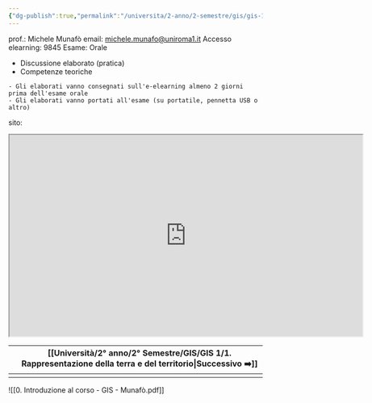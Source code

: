 ```yaml
---
{"dg-publish":true,"permalink":"/universita/2-anno/2-semestre/gis/gis-1/0-introduzione/"}
---
```



prof.: Michele Munafò
email: michele.munafo@uniroma1.it
Accesso elearning: 9845
Esame: Orale
- Discussione elaborato (pratica)
- Competenze teoriche
```ad-warning
- Gli elaborati vanno consegnati sull'e-elearning almeno 2 giorni prima dell'esame orale
- Gli elaborati vanno portati all'esame (su portatile, pennetta USB o altro)
```
sito: 
<iframe 
width = 700
height = 400
src = "https://elearning.uniroma1.it/course/view.php?id=15686"
>
</iframe>

|     | [[Università/2° anno/2° Semestre/GIS/GIS 1/1. Rappresentazione della terra e del territorio\|Successivo ➡️]] |
| --- | ------------------------------------------------------------------- |
|     |                                                                     |


![[0. Introduzione al corso - GIS - Munafò.pdf]]